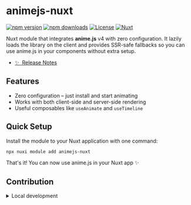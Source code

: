<!--
Get your module up and running quickly.

Find and replace all on all files (CMD+SHIFT+F):
- Name: My Module
- Package name: my-module
- Description: My new Nuxt module
-->

# animejs-nuxt

[![npm version][npm-version-src]][npm-version-href]
[![npm downloads][npm-downloads-src]][npm-downloads-href]
[![License][license-src]][license-href]
[![Nuxt][nuxt-src]][nuxt-href]

Nuxt module that integrates **anime.js** v4 with zero configuration. It lazily
loads the library on the client and provides SSR-safe fallbacks so you can use
anime.js in your components without extra setup.

- [✨ &nbsp;Release Notes](/CHANGELOG.md)
<!-- - [🏀 Online playground](https://stackblitz.com/github/your-org/my-module?file=playground%2Fapp.vue) -->
<!-- - [📖 &nbsp;Documentation](https://example.com) -->

## Features

* Zero configuration – just install and start animating
* Works with both client-side and server-side rendering
* Useful composables like `useAnimate` and `useTimeline`

## Quick Setup

Install the module to your Nuxt application with one command:

```bash
npx nuxi module add animejs-nuxt
```

That's it! You can now use anime.js in your Nuxt app ✨


## Contribution

<details>
  <summary>Local development</summary>
  
  ```bash
  # Install dependencies
  npm install
  
  # Generate type stubs
  npm run dev:prepare
  
  # Develop with the playground
  npm run dev
  
  # Build the playground
  npm run dev:build
  
  # Run ESLint
  npm run lint
  
  # Run Vitest
  npm run test
  npm run test:watch
  
  # Release new version
  npm run release
  ```

</details>


<!-- Badges -->
[npm-version-src]: https://img.shields.io/npm/v/animejs-nuxt/latest.svg?style=flat&colorA=020420&colorB=00DC82
[npm-version-href]: https://npmjs.com/package/animejs-nuxt

[npm-downloads-src]: https://img.shields.io/npm/dm/animejs-nuxt.svg?style=flat&colorA=020420&colorB=00DC82
[npm-downloads-href]: https://npm.chart.dev/animejs-nuxt

[license-src]: https://img.shields.io/npm/l/animejs-nuxt.svg?style=flat&colorA=020420&colorB=00DC82
[license-href]: https://npmjs.com/package/animejs-nuxt

[nuxt-src]: https://img.shields.io/badge/Nuxt-020420?logo=nuxt.js
[nuxt-href]: https://nuxt.com
